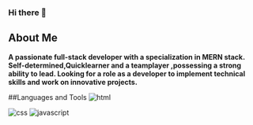 ### Hi there 👋

<!--
**Saniyzehra123/Saniyzehra123** is a ✨ _special_ ✨ repository because its `README.md` (this file) appears on your GitHub profile.

Here are some ideas to get you started:

- 🔭 I’m currently working on MERN Stack
- 🌱 I’m currently learning Full Stack Web Devlopment
- 👯 I’m looking to collaborate on some cool project
- 🤔 I’m looking for help with ...
- 💬 Ask me about ...
- 📫 How to reach me: ...
- 😄 Pronouns: ...
- ⚡ Fun fact: ...
-->

## About Me
<b>A passionate full-stack developer with a specialization in MERN stack. Self-determined,Quicklearner and a teamplayer ,possessing a strong ability to lead. Looking for a role as a developer to implement technical skills and work on innovative projects.
</b>

##Languages and Tools
<img src="https://www.google.com/url?sa=i&url=https%3A%2F%2Fen.wikipedia.org%2Fwiki%2FHTML&psig=AOvVaw2_0ojJGKITDw2QMyBJB949&ust=1647416187164000&source=images&cd=vfe&ved=0CAsQjRxqFwoTCIDU3PXNx_YCFQAAAAAdAAAAABAD" alt="html"/>

<img src="https://www.google.com/url?sa=i&url=https%3A%2F%2Fwww.flaticon.com%2Ffree-icon%2Fcss_919826&psig=AOvVaw0IID4dyYUeM1-5O_b3tLwQ&ust=1647416414183000&source=images&cd=vfe&ved=0CAsQjRxqFwoTCMDmktjOx_YCFQAAAAAdAAAAABAD" alt="css"/>

<img src="https://www.google.com/url?sa=i&url=https%3A%2F%2Fwww.javatpoint.com%2Fjavascript-tutorial&psig=AOvVaw1bDAJTC637ZyJrX4063pLv&ust=1647416537442000&source=images&cd=vfe&ved=0CAsQjRxqFwoTCKjNnILPx_YCFQAAAAAdAAAAABAD" alt="javascript"/>

